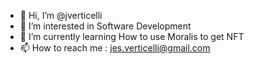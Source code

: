 - 👋 Hi, I’m @jverticelli
- 👀 I’m interested in Software Development
- 🌱 I’m currently learning How to use Moralis to get NFT
- 📫 How to reach me : jes.verticelli@gmail.com

<!---
jverticelli/jverticelli is a ✨ special ✨ repository because its `README.md` (this file) appears on your GitHub profile.
You can click the Preview link to take a look at your changes.
--->
